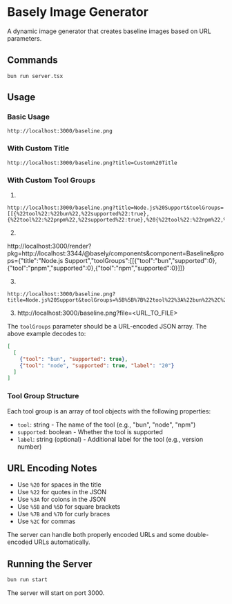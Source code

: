 # Basely Image Generator

A dynamic image generator that creates baseline images based on URL parameters.

## Commands
```
bun run server.tsx 
```

## Usage

### Basic Usage
```
http://localhost:3000/baseline.png
```

### With Custom Title
```
http://localhost:3000/baseline.png?title=Custom%20Title
```

### With Custom Tool Groups
1.
```
http://localhost:3000/baseline.png?title=Node.js%20Support&toolGroups=[[{%22tool%22:%22bun%22,%22supported%22:true},{%22tool%22:%22pnpm%22,%22supported%22:true},%20{%22tool%22:%22npm%22,%22supported%22:true}]]
```

2.
http://localhost:3000/render?pkg=http://localhost:3344/@basely/components&component=Baseline&props={"title":"Node.js Support","toolGroups":[[{"tool":"bun","supported":0},{"tool":"pnpm","supported":0},{"tool":"npm","supported":0}]]}

3.
```
http://localhost:3000/baseline.png?title=Node.js%20Support&toolGroups=%5B%5B%7B%22tool%22%3A%22bun%22%2C%22supported%22%3Atrue%7D%2C%7B%22tool%22%3A%22node%22%2C%22supported%22%3Atrue%2C%22label%22%3A%2220%22%7D%5D%5D
```

3. http://localhost:3000/baseline.png?file=<URL_TO_FILE>

The `toolGroups` parameter should be a URL-encoded JSON array. The above example decodes to:
```json
[
  [
    {"tool": "bun", "supported": true},
    {"tool": "node", "supported": true, "label": "20"}
  ]
]
```

### Tool Group Structure
Each tool group is an array of tool objects with the following properties:
- `tool`: string - The name of the tool (e.g., "bun", "node", "npm")
- `supported`: boolean - Whether the tool is supported
- `label`: string (optional) - Additional label for the tool (e.g., version number)

## URL Encoding Notes

- Use `%20` for spaces in the title
- Use `%22` for quotes in the JSON
- Use `%3A` for colons in the JSON
- Use `%5B` and `%5D` for square brackets
- Use `%7B` and `%7D` for curly braces
- Use `%2C` for commas

The server can handle both properly encoded URLs and some double-encoded URLs automatically.

## Running the Server
```bash
bun run start
```

The server will start on port 3000. 


